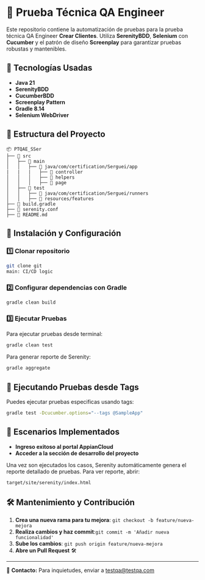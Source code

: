 # 🏨 Prueba Técnica QA Engineer 

Este repositorio contiene la automatización de pruebas para la prueba técnica QA Engineer **Crear Clientes**. Utiliza **SerenityBDD**, **Selenium** con **Cucumber** y el patrón de diseño **Screenplay** para garantizar pruebas robustas y mantenibles.

## 📌 Tecnologías Usadas

- **Java 21**
- **SerenityBDD**
- **CucumberBDD**
- **Screenplay Pattern**
- **Gradle 8.14**
- **Selenium WebDriver**

## 📁 Estructura del Proyecto

```
📦 PTQAE_SSer
├── 📂 src
│   ├── 📂 main
│   │   ├── 📂 java/com/certification/Serguei/app
|   |   |   ├── 📂 controller
│   │   │   ├── 📂 helpers
│   │   │   ├── 📂 page
│   ├── 📂 test
│   │   ├── 📂 java/com/certification/Serguei/runners
│   │   ├── 📂 resources/features
├── 📜 build.gradle
├── 📜 serenity.conf
├── 📜 README.md
```

## 🚀 Instalación y Configuración

### 1️⃣ Clonar repositorio
```sh
git clone git
main: CI/CD logic
```

### 2️⃣ Configurar dependencias con Gradle
```sh
gradle clean build
```

### 3️⃣ Ejecutar Pruebas

Para ejecutar pruebas desde terminal:
```sh
gradle clean test
```
Para generar reporte de Serenity:
```sh
gradle aggregate
```

## 🧪 Ejecutando Pruebas desde Tags
Puedes ejecutar pruebas especificas usando tags:
```sh
gradle test -Dcucumber.options="--tags @SampleApp"
```

## 📜  Escenarios Implementados
- **Ingreso exitoso al portal AppianCloud** 
- **Acceder a la sección de desarrollo del proyecto** 

Una vez son ejecutados los casos, Serenity automáticamente genera el reporte detallado de pruebas. Para ver reporte, abrir:
```sh
target/site/serenity/index.html
```

## 🛠 Mantenimiento y Contribución
1. **Crea una nueva rama para tu mejora**: `git checkout -b feature/nueva-mejora`
2. **Realiza cambios y haz commit**:`git commit -m 'Añadir nueva funcionalidad'`
3. **Sube los cambios**: `git push origin feature/nueva-mejora`
4. **Abre un Pull Request** 🛠

---

📌 **Contacto:** Para inquietudes, enviar a [testqa@testqa.com](mailto:tu.email@example.com)
